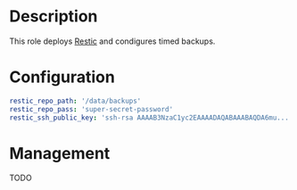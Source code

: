 # Description

This role deploys [Restic](https://restic.net/) and condigures timed backups.

# Configuration

```yaml
restic_repo_path: '/data/backups'
restic_repo_pass: 'super-secret-password'
restic_ssh_public_key: 'ssh-rsa AAAAB3NzaC1yc2EAAAADAQABAAABAQDA6mu...'
```

# Management

TODO
